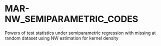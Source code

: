 # MAR-NW_SEMIPARAMETRIC_CODES
Powers of test statistics under semiparametric regression with missing at random dataset using NW estimation for kernel density
